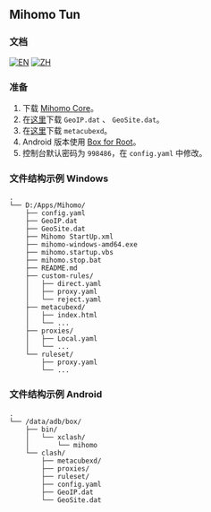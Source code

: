 ## Mihomo Tun

### 文档

[![EN](https://img.shields.io/badge/lang-en--US-blue)](https://ewigl.github.io/notes/en/posts/202404/mihomo-tun-guide/)
[![ZH](https://img.shields.io/badge/lang-zh--CN-green)](https://ewigl.github.io/notes/posts/202404/mihomo-tun-guide/)

### 准备

1. 下载 [Mihomo Core](https://github.com/MetaCubeX/mihomo/releases)。
2. 在[这里](https://github.com/Loyalsoldier/v2ray-rules-dat/releases)下载 `GeoIP.dat` 、 `GeoSite.dat`。
3. 在[这里](https://github.com/MetaCubeX/metacubexd/releases)下载 `metacubexd`。
4. Android 版本使用 [Box for Root](https://github.com/taamarin/box_for_magisk/releases)。
5. 控制台默认密码为 `998486`，在 `config.yaml` 中修改。

### 文件结构示例 Windows

```
.
└── D:/Apps/Mihomo/
    ├── config.yaml
    ├── GeoIP.dat
    ├── GeoSite.dat
    ├── Mihomo StartUp.xml
    ├── mihomo-windows-amd64.exe
    ├── mihomo.startup.vbs
    ├── mihomo.stop.bat
    ├── README.md
    ├── custom-rules/
    │   ├── direct.yaml
    │   ├── proxy.yaml
    │   └── reject.yaml
    ├── metacubexd/
    │   ├── index.html
    │   └── ...
    ├── proxies/
    │   ├── Local.yaml
    │   └── ...
    └── ruleset/
        ├── proxy.yaml
        └── ...
```

### 文件结构示例 Android

```
.
└── /data/adb/box/
    ├── bin/
    │   └── xclash/
    │       └── mihomo
    └── clash/
        ├── metacubexd/
        ├── proxies/
        ├── ruleset/
        ├── config.yaml
        ├── GeoIP.dat
        └── GeoSite.dat
```
